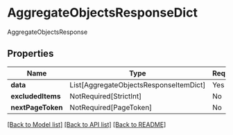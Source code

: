 # AggregateObjectsResponseDict

AggregateObjectsResponse

## Properties
| Name | Type | Required | Description |
| ------------ | ------------- | ------------- | ------------- |
**data** | List[AggregateObjectsResponseItemDict] | Yes |  |
**excludedItems** | NotRequired[StrictInt] | No |  |
**nextPageToken** | NotRequired[PageToken] | No |  |


[[Back to Model list]](../../README.md#documentation-for-models) [[Back to API list]](../../README.md#documentation-for-api-endpoints) [[Back to README]](../../README.md)
